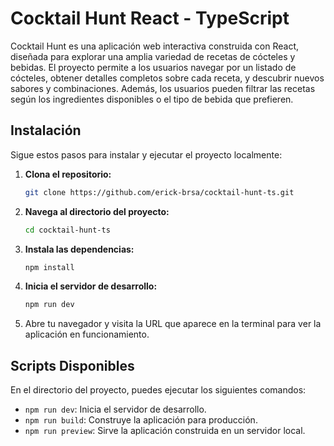 

# Cocktail Hunt React - TypeScript

Cocktail Hunt es una aplicación web interactiva construida con React, diseñada para explorar una amplia variedad de recetas de cócteles y bebidas. El proyecto permite a los usuarios navegar por un listado de cócteles, obtener detalles completos sobre cada receta, y descubrir nuevos sabores y combinaciones. Además, los usuarios pueden filtrar las recetas según los ingredientes disponibles o el tipo de bebida que prefieren.

## Instalación

Sigue estos pasos para instalar y ejecutar el proyecto localmente:

1. **Clona el repositorio:**

    ```bash
    git clone https://github.com/erick-brsa/cocktail-hunt-ts.git
    ```

2. **Navega al directorio del proyecto:**

    ```bash
    cd cocktail-hunt-ts
    ```

3. **Instala las dependencias:**

    ```bash
    npm install
    ```

4. **Inicia el servidor de desarrollo:**

    ```bash
    npm run dev
    ```

5. Abre tu navegador y visita la URL que aparece en la terminal para ver la aplicación en funcionamiento.

## Scripts Disponibles

En el directorio del proyecto, puedes ejecutar los siguientes comandos:

- `npm run dev`: Inicia el servidor de desarrollo.
- `npm run build`: Construye la aplicación para producción.
- `npm run preview`: Sirve la aplicación construida en un servidor local.
